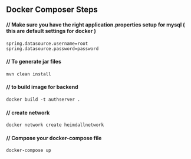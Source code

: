 ## Docker Composer Steps

#### // Make sure you have the right application.properties setup for mysql ( this are default settings for docker ) 
    spring.datasource.username=root
    spring.datasource.password=password

#### // To generate jar files

    mvn clean install 

#### // to build image for backend
    
    docker build -t authserver . 

#### // create network 

    docker network create heimdallnetwork

#### // Compose your docker-compose file
    docker-compose up
